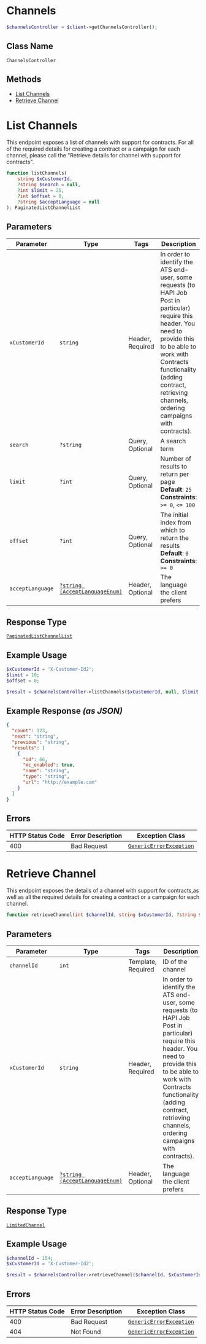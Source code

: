 # Channels

```php
$channelsController = $client->getChannelsController();
```

## Class Name

`ChannelsController`

## Methods

* [List Channels](../../doc/controllers/channels.md#list-channels)
* [Retrieve Channel](../../doc/controllers/channels.md#retrieve-channel)


# List Channels

This endpoint exposes a list of channels with support for contracts. For all of the required details for creating a contract or a campaign for each channel, please call the "Retrieve details for channel with support for contracts".

```php
function listChannels(
    string $xCustomerId,
    ?string $search = null,
    ?int $limit = 25,
    ?int $offset = 0,
    ?string $acceptLanguage = null
): PaginatedListChannelList
```

## Parameters

| Parameter | Type | Tags | Description |
|  --- | --- | --- | --- |
| `xCustomerId` | `string` | Header, Required | In order to identify the ATS end-user, some requests (to HAPI Job Post in particular) require this header. You need to provide this to be able to work with Contracts functionality (adding contract, retrieving channels, ordering campaigns with contracts). |
| `search` | `?string` | Query, Optional | A search term |
| `limit` | `?int` | Query, Optional | Number of results to return per page<br>**Default**: `25`<br>**Constraints**: `>= 0`, `<= 100` |
| `offset` | `?int` | Query, Optional | The initial index from which to return the results<br>**Default**: `0`<br>**Constraints**: `>= 0` |
| `acceptLanguage` | [`?string (AcceptLanguageEnum)`](../../doc/models/accept-language-enum.md) | Header, Optional | The language the client prefers |

## Response Type

[`PaginatedListChannelList`](../../doc/models/paginated-list-channel-list.md)

## Example Usage

```php
$xCustomerId = 'X-Customer-Id2';
$limit = 10;
$offset = 0;

$result = $channelsController->listChannels($xCustomerId, null, $limit, $offset);
```

## Example Response *(as JSON)*

```json
{
  "count": 123,
  "next": "string",
  "previous": "string",
  "results": [
    {
      "id": 66,
      "mc_enabled": true,
      "name": "string",
      "type": "string",
      "url": "http://example.com"
    }
  ]
}
```

## Errors

| HTTP Status Code | Error Description | Exception Class |
|  --- | --- | --- |
| 400 | Bad Request | [`GenericErrorException`](../../doc/models/generic-error-exception.md) |


# Retrieve Channel

This endpoint exposes the details of a channel with support for contracts,as well as all the required details for creating a contract or a campaign for each channel.

```php
function retrieveChannel(int $channelId, string $xCustomerId, ?string $acceptLanguage = null): LimitedChannel
```

## Parameters

| Parameter | Type | Tags | Description |
|  --- | --- | --- | --- |
| `channelId` | `int` | Template, Required | ID of the channel |
| `xCustomerId` | `string` | Header, Required | In order to identify the ATS end-user, some requests (to HAPI Job Post in particular) require this header. You need to provide this to be able to work with Contracts functionality (adding contract, retrieving channels, ordering campaigns with contracts). |
| `acceptLanguage` | [`?string (AcceptLanguageEnum)`](../../doc/models/accept-language-enum.md) | Header, Optional | The language the client prefers |

## Response Type

[`LimitedChannel`](../../doc/models/limited-channel.md)

## Example Usage

```php
$channelId = 154;
$xCustomerId = 'X-Customer-Id2';

$result = $channelsController->retrieveChannel($channelId, $xCustomerId);
```

## Errors

| HTTP Status Code | Error Description | Exception Class |
|  --- | --- | --- |
| 400 | Bad Request | [`GenericErrorException`](../../doc/models/generic-error-exception.md) |
| 404 | Not Found | [`GenericErrorException`](../../doc/models/generic-error-exception.md) |

